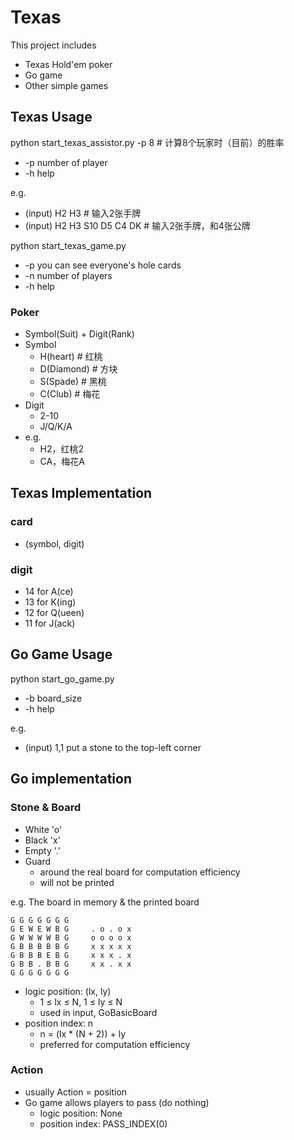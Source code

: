 # Texas
This project includes
- Texas Hold'em poker
- Go game
- Other simple games

## Texas Usage
python start_texas_assistor.py -p 8   # 计算8个玩家时（目前）的胜率
- -p number of player
- -h help

e.g.
- (input) H2 H3                       # 输入2张手牌
- (input) H2 H3 S10 D5 C4 DK          # 输入2张手牌，和4张公牌

python start_texas_game.py
- -p you can see everyone's hole cards 
- -n number of players
- -h help

### Poker
- Symbol(Suit) + Digit(Rank)
- Symbol
  - H(heart)    # 红桃
  - D(Diamond)  # 方块
  - S(Spade)    # 黑桃
  - C(Club)     # 梅花
- Digit
  - 2-10
  - J/Q/K/A
- e.g.
  - H2，红桃2
  - CA，梅花A

## Texas Implementation
### card
- (symbol, digit)

### digit
- 14 for A(ce)
- 13 for K(ing)
- 12 for Q(ueen)
- 11 for J(ack)


## Go Game Usage
python start_go_game.py
- -b board_size
- -h help

e.g.
- (input) 1,1 put a stone to the top-left corner

## Go implementation

### Stone & Board
- White 'o'
- Black 'x'
- Empty '.'
- Guard
  - around the real board for computation efficiency
  - will not be printed

e.g. The board in memory & the printed board
```
G G G G G G G
G E W E W B G     . o . o x
G W W W W B G     o o o o x
G B B B B B G     x x x x x
G B B B E B G     x x x . x
G B B . B B G     x x . x x
G G G G G G G
```
- logic position: (lx, ly)
  - 1 ≤ lx ≤ N, 1 ≤ ly ≤ N
  - used in input, GoBasicBoard 
- position index: n
  - n = (lx * (N + 2)) + ly 
  - preferred for computation efficiency

### Action
- usually Action = position
- Go game allows players to pass (do nothing)
  - logic position: None
  - position index: PASS_INDEX(0)  
